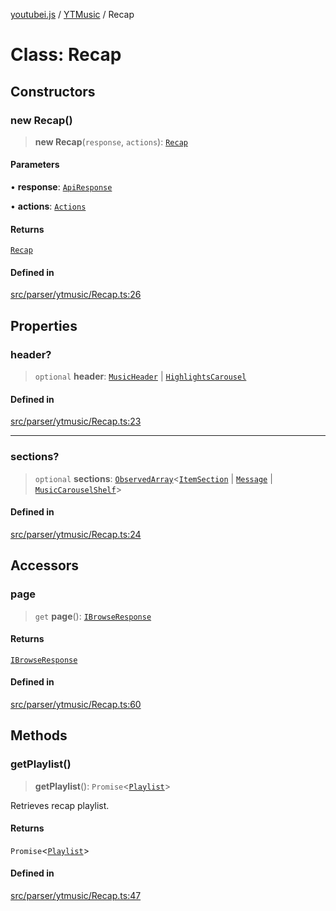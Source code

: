 [youtubei.js](../../../README.md) / [YTMusic](../README.md) / Recap

# Class: Recap

## Constructors

### new Recap()

> **new Recap**(`response`, `actions`): [`Recap`](Recap.md)

#### Parameters

• **response**: [`ApiResponse`](../../../interfaces/ApiResponse.md)

• **actions**: [`Actions`](../../../classes/Actions.md)

#### Returns

[`Recap`](Recap.md)

#### Defined in

[src/parser/ytmusic/Recap.ts:26](https://github.com/LuanRT/YouTube.js/blob/cf09f7bab14fcca99e1f3ae428c7337fea58cfa5/src/parser/ytmusic/Recap.ts#L26)

## Properties

### header?

> `optional` **header**: [`MusicHeader`](../../YTNodes/classes/MusicHeader.md) \| [`HighlightsCarousel`](../../YTNodes/classes/HighlightsCarousel.md)

#### Defined in

[src/parser/ytmusic/Recap.ts:23](https://github.com/LuanRT/YouTube.js/blob/cf09f7bab14fcca99e1f3ae428c7337fea58cfa5/src/parser/ytmusic/Recap.ts#L23)

***

### sections?

> `optional` **sections**: [`ObservedArray`](../../Helpers/type-aliases/ObservedArray.md)\<[`ItemSection`](../../YTNodes/classes/ItemSection.md) \| [`Message`](../../YTNodes/classes/Message.md) \| [`MusicCarouselShelf`](../../YTNodes/classes/MusicCarouselShelf.md)\>

#### Defined in

[src/parser/ytmusic/Recap.ts:24](https://github.com/LuanRT/YouTube.js/blob/cf09f7bab14fcca99e1f3ae428c7337fea58cfa5/src/parser/ytmusic/Recap.ts#L24)

## Accessors

### page

> `get` **page**(): [`IBrowseResponse`](../../APIResponseTypes/type-aliases/IBrowseResponse.md)

#### Returns

[`IBrowseResponse`](../../APIResponseTypes/type-aliases/IBrowseResponse.md)

#### Defined in

[src/parser/ytmusic/Recap.ts:60](https://github.com/LuanRT/YouTube.js/blob/cf09f7bab14fcca99e1f3ae428c7337fea58cfa5/src/parser/ytmusic/Recap.ts#L60)

## Methods

### getPlaylist()

> **getPlaylist**(): `Promise`\<[`Playlist`](Playlist.md)\>

Retrieves recap playlist.

#### Returns

`Promise`\<[`Playlist`](Playlist.md)\>

#### Defined in

[src/parser/ytmusic/Recap.ts:47](https://github.com/LuanRT/YouTube.js/blob/cf09f7bab14fcca99e1f3ae428c7337fea58cfa5/src/parser/ytmusic/Recap.ts#L47)
